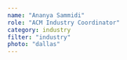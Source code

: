 ```yaml
---
name: "Ananya Sammidi"
role: "ACM Industry Coordinator"
category: industry
filter: "industry"
photo: "dallas"
---
```

